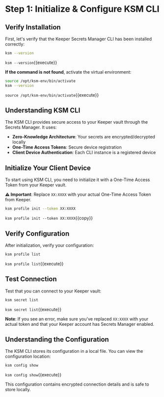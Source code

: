 # Step 1: Initialize & Configure KSM CLI

## Verify Installation

First, let's verify that the Keeper Secrets Manager CLI has been installed correctly:

```bash
ksm --version
```
`ksm --version`{{execute}}

**If the command is not found**, activate the virtual environment:

```bash
source /opt/ksm-env/bin/activate
ksm --version
```
`source /opt/ksm-env/bin/activate`{{execute}}

## Understanding KSM CLI

The KSM CLI provides secure access to your Keeper vault through the Secrets Manager. It uses:

- **Zero-Knowledge Architecture**: Your secrets are encrypted/decrypted locally
- **One-Time Access Tokens**: Secure device registration
- **Client Device Authentication**: Each CLI instance is a registered device

## Initialize Your Client Device

To start using KSM CLI, you need to initialize it with a One-Time Access Token from your Keeper vault.

**⚠️ Important**: Replace `XX:XXXX` with your actual One-Time Access Token from Keeper.

```bash
ksm profile init --token XX:XXXX
```
`ksm profile init --token XX:XXXX`{{copy}}

## Verify Configuration

After initialization, verify your configuration:

```bash
ksm profile list
```
`ksm profile list`{{execute}}

## Test Connection

Test that you can connect to your Keeper vault:

```bash
ksm secret list
```
`ksm secret list`{{execute}}

**Note**: If you see an error, make sure you've replaced `XX:XXXX` with your actual token and that your Keeper account has Secrets Manager enabled.

## Understanding the Configuration

The KSM CLI stores its configuration in a local file. You can view the configuration location:

```bash
ksm config show
```
`ksm config show`{{execute}}

This configuration contains encrypted connection details and is safe to store locally.
